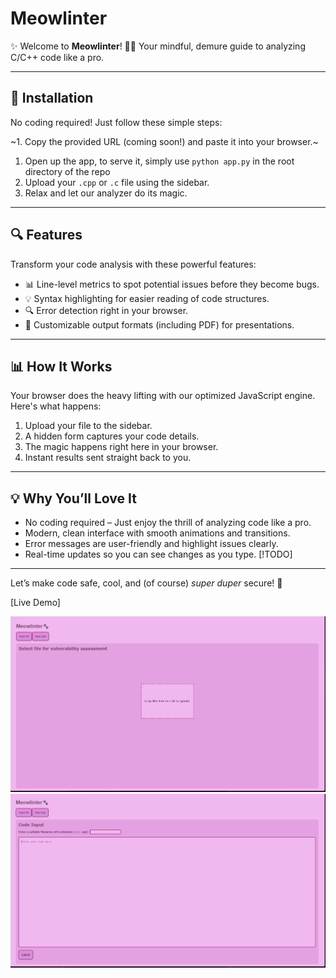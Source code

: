 # Meowlinter

✨ Welcome to **Meowlinter**! 🎨✨ Your mindful, demure guide to analyzing C/C++ code like a pro.

---

## 🚀 Installation  
No coding required! Just follow these simple steps:

~1. Copy the provided URL (coming soon!) and paste it into your browser.~
1. Open up the app, to serve it, simply use `python app.py` in the root directory of the repo
2. Upload your `.cpp` or `.c` file using the sidebar.
3. Relax and let our analyzer do its magic.

---

## 🔍 Features  
Transform your code analysis with these powerful features:

- 📊 Line-level metrics to spot potential issues before they become bugs.
- 💡 Syntax highlighting for easier reading of code structures.
- 🔍 Error detection right in your browser.
- 🎨 Customizable output formats (including PDF) for presentations.

---

## 📊 How It Works  
Your browser does the heavy lifting with our optimized JavaScript engine. Here's what happens:

1. Upload your file to the sidebar.
2. A hidden form captures your code details.
3. The magic happens right here in your browser.
4. Instant results sent straight back to you.

---

## 💡 Why You’ll Love It  
- No coding required – Just enjoy the thrill of analyzing code like a pro.
- Modern, clean interface with smooth animations and transitions.
- Error messages are user-friendly and highlight issues clearly.
- Real-time updates so you can see changes as you type. [!TODO]


---

Let’s make code safe, cool, and (of course) *super duper* secure! 🚀

[Live Demo]

![Mode 1](1.png) 
![Mode 2](2.png) 
